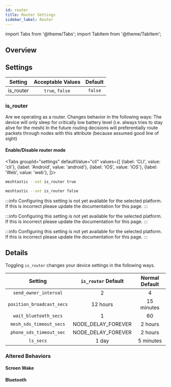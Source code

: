 ```yaml
---
id: router
title: Router Settings
sidebar_label: Router
---
```


import Tabs from '@theme/Tabs';
import TabItem from '@theme/TabItem';

## Overview

## Settings

|  Setting  | Acceptable Values | Default |
| :-------: | :---------------: | :-----: |
| is_router |  `true`, `false`  | `false` |

### is_router

Are we operating as a router. Changes behavior in the following ways: The device will only sleep for critically low battery level (i.e. always tries to stay alive for the mesh) In the future routing decisions will preferentially route packets through nodes with this attribute (because assumed good line of sight)

#### Enable/Disable router mode

<Tabs
groupId="settings"
defaultValue="cli"
values={[
{label: 'CLI', value: 'cli'},
{label: 'Android', value: 'android'},
{label: 'iOS', value: 'iOS'},
{label: 'Web', value: 'web'},
]}>
<TabItem value="cli">

```bash title="Enable router mode"
meshtastic --set is_router true
```

```bash title="Disable router mode"
meshtastic --set is_router false
```

  </TabItem>
  <TabItem value="android">

:::info
Configuring this setting is not yet available for the selected platform. If this is incorrect please update the documentation for this page.
:::

  </TabItem>
  <TabItem value="iOS">

:::info
Configuring this setting is not yet available for the selected platform. If this is incorrect please update the documentation for this page.
:::

  </TabItem>
  <TabItem value="web">

:::info
Configuring this setting is not yet available for the selected platform. If this is incorrect please update the documentation for this page.
:::

  </TabItem>
</Tabs>

## Details

Toggling `is_router` changes your device settings in the following ways.

|          Setting          | `is_router` Default | Normal Default |
| :-----------------------: | :-----------------: | :------------: |
|   `send_owner_interval`   |          2          |       4        |
| `position_broadcast_secs` |      12 hours       |   15 minutes   |
|   `wait_bluetooth_secs`   |          1          |       60       |
|  `mesh_sds_timeout_secs`  | NODE_DELAY_FOREVER  |    2 hours     |
|  `phone_sds_timeout_sec`  | NODE_DELAY_FOREVER  |    2 hours     |
|         `ls_secs`         |        1 day        |   5 minutes    |

### Altered Behaviors

#### Screen Wake

#### Bluetooth
